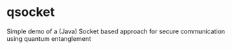 # qsocket
Simple demo of a (Java) Socket based approach for secure communication using quantum entanglement
